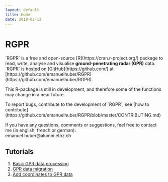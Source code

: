 ```yaml
---
layout: default
title: Home
date: 2018-02-12
---
```


# RGPR

<p class="message">
  `RGPR` is a free and open-source [R](https://cran.r-project.org/) package to read, write, analyse and visualise <strong>ground-penetrating radar (GPR)</strong> data. `RGPR` is hosted on [GitHub](https://github.com/) at [https://github.com/emanuelhuber/RGPR](https://github.com/emanuelhuber/RGPR). 
</p>

<p>This R-package is still in development, and therefore some of the functions may change in a near future. </p>

<p>To report bugs, contribute to the development of `RGPR`, see [how to contribute](https://github.com/emanuelhuber/RGPR/blob/master/CONTRIBUTING.md)</p>

<p>If you have any questions, comments or suggestions, feel free to contact me (in english, french or german):<br/> emanuel.huber@alumni.ethz.ch</p>


## Tutorials

1. [Basic GPR data processing](RGPR_tutorial_basic-processing)
2. [GPR data migration](RGPR_tutorial_migration)
3. [Add coordinates to GPR data](RGPR_tutorial_RGPR-survey)


<!--
$$\forall x \in R$$
-->